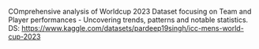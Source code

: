 COmprehensive analysis of Worldcup 2023 Dataset focusing on Team and Player performances - Uncovering trends, patterns and notable statistics.
DS: https://www.kaggle.com/datasets/pardeep19singh/icc-mens-world-cup-2023

